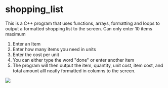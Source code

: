 # shopping_list

This is a C++ program that uses functions, arrays, formatting and loops to output a formatted shopping list to the screen. Can only enter 10 items maximum
1.	Enter an Item
2.	Enter how many items you need in units
3.	Enter the cost per unit
4.	You can either type the word "done" or enter another item
5.	The program will then output the item, quantity, unit cost, item cost, and total amount alll neatly formatted in columns to the screen.


![](https://user-images.githubusercontent.com/83522315/158503305-275225c6-bec2-4fe6-b5f1-215e07b10fac.png)
